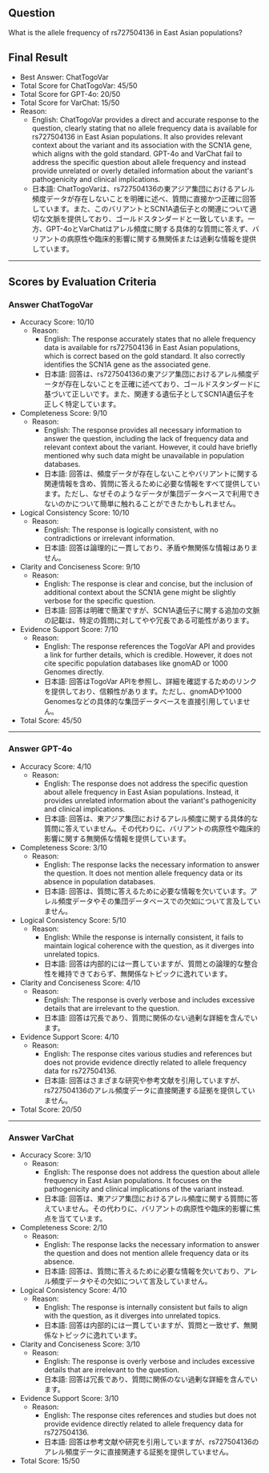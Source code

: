 ## Question

What is the allele frequency of rs727504136 in East Asian populations?

## Final Result

- Best Answer: ChatTogoVar
- Total Score for ChatTogoVar: 45/50
- Total Score for GPT-4o: 20/50
- Total Score for VarChat: 15/50
- Reason:
  - English: ChatTogoVar provides a direct and accurate response to the question, clearly stating that no allele frequency data is available for rs727504136 in East Asian populations. It also provides relevant context about the variant and its association with the SCN1A gene, which aligns with the gold standard. GPT-4o and VarChat fail to address the specific question about allele frequency and instead provide unrelated or overly detailed information about the variant's pathogenicity and clinical implications.
  - 日本語: ChatTogoVarは、rs727504136の東アジア集団におけるアレル頻度データが存在しないことを明確に述べ、質問に直接かつ正確に回答しています。また、このバリアントとSCN1A遺伝子との関連について適切な文脈を提供しており、ゴールドスタンダードと一致しています。一方、GPT-4oとVarChatはアレル頻度に関する具体的な質問に答えず、バリアントの病原性や臨床的影響に関する無関係または過剰な情報を提供しています。

---

## Scores by Evaluation Criteria

### Answer ChatTogoVar
- Accuracy Score: 10/10
  - Reason: 
    - English: The response accurately states that no allele frequency data is available for rs727504136 in East Asian populations, which is correct based on the gold standard. It also correctly identifies the SCN1A gene as the associated gene.
    - 日本語: 回答は、rs727504136の東アジア集団におけるアレル頻度データが存在しないことを正確に述べており、ゴールドスタンダードに基づいて正しいです。また、関連する遺伝子としてSCN1A遺伝子を正しく特定しています。
- Completeness Score: 9/10
  - Reason: 
    - English: The response provides all necessary information to answer the question, including the lack of frequency data and relevant context about the variant. However, it could have briefly mentioned why such data might be unavailable in population databases.
    - 日本語: 回答は、頻度データが存在しないことやバリアントに関する関連情報を含め、質問に答えるために必要な情報をすべて提供しています。ただし、なぜそのようなデータが集団データベースで利用できないのかについて簡単に触れることができたかもしれません。
- Logical Consistency Score: 10/10
  - Reason: 
    - English: The response is logically consistent, with no contradictions or irrelevant information.
    - 日本語: 回答は論理的に一貫しており、矛盾や無関係な情報はありません。
- Clarity and Conciseness Score: 9/10
  - Reason: 
    - English: The response is clear and concise, but the inclusion of additional context about the SCN1A gene might be slightly verbose for the specific question.
    - 日本語: 回答は明確で簡潔ですが、SCN1A遺伝子に関する追加の文脈の記載は、特定の質問に対してやや冗長である可能性があります。
- Evidence Support Score: 7/10
  - Reason: 
    - English: The response references the TogoVar API and provides a link for further details, which is credible. However, it does not cite specific population databases like gnomAD or 1000 Genomes directly.
    - 日本語: 回答はTogoVar APIを参照し、詳細を確認するためのリンクを提供しており、信頼性があります。ただし、gnomADや1000 Genomesなどの具体的な集団データベースを直接引用していません。
- Total Score: 45/50

---

### Answer GPT-4o
- Accuracy Score: 4/10
  - Reason: 
    - English: The response does not address the specific question about allele frequency in East Asian populations. Instead, it provides unrelated information about the variant's pathogenicity and clinical implications.
    - 日本語: 回答は、東アジア集団におけるアレル頻度に関する具体的な質問に答えていません。その代わりに、バリアントの病原性や臨床的影響に関する無関係な情報を提供しています。
- Completeness Score: 3/10
  - Reason: 
    - English: The response lacks the necessary information to answer the question. It does not mention allele frequency data or its absence in population databases.
    - 日本語: 回答は、質問に答えるために必要な情報を欠いています。アレル頻度データやその集団データベースでの欠如について言及していません。
- Logical Consistency Score: 5/10
  - Reason: 
    - English: While the response is internally consistent, it fails to maintain logical coherence with the question, as it diverges into unrelated topics.
    - 日本語: 回答は内部的には一貫していますが、質問との論理的な整合性を維持できておらず、無関係なトピックに逸れています。
- Clarity and Conciseness Score: 4/10
  - Reason: 
    - English: The response is overly verbose and includes excessive details that are irrelevant to the question.
    - 日本語: 回答は冗長であり、質問に関係のない過剰な詳細を含んでいます。
- Evidence Support Score: 4/10
  - Reason: 
    - English: The response cites various studies and references but does not provide evidence directly related to allele frequency data for rs727504136.
    - 日本語: 回答はさまざまな研究や参考文献を引用していますが、rs727504136のアレル頻度データに直接関連する証拠を提供していません。
- Total Score: 20/50

---

### Answer VarChat
- Accuracy Score: 3/10
  - Reason: 
    - English: The response does not address the question about allele frequency in East Asian populations. It focuses on the pathogenicity and clinical implications of the variant instead.
    - 日本語: 回答は、東アジア集団におけるアレル頻度に関する質問に答えていません。その代わりに、バリアントの病原性や臨床的影響に焦点を当てています。
- Completeness Score: 2/10
  - Reason: 
    - English: The response lacks the necessary information to answer the question and does not mention allele frequency data or its absence.
    - 日本語: 回答は、質問に答えるために必要な情報を欠いており、アレル頻度データやその欠如について言及していません。
- Logical Consistency Score: 4/10
  - Reason: 
    - English: The response is internally consistent but fails to align with the question, as it diverges into unrelated topics.
    - 日本語: 回答は内部的には一貫していますが、質問と一致せず、無関係なトピックに逸れています。
- Clarity and Conciseness Score: 3/10
  - Reason: 
    - English: The response is overly verbose and includes excessive details that are irrelevant to the question.
    - 日本語: 回答は冗長であり、質問に関係のない過剰な詳細を含んでいます。
- Evidence Support Score: 3/10
  - Reason: 
    - English: The response cites references and studies but does not provide evidence directly related to allele frequency data for rs727504136.
    - 日本語: 回答は参考文献や研究を引用していますが、rs727504136のアレル頻度データに直接関連する証拠を提供していません。
- Total Score: 15/50